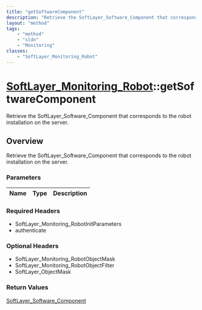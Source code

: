 ```yaml
---
title: "getSoftwareComponent"
description: "Retrieve the SoftLayer_Software_Component that corresponds to the robot installation on the server."
layout: "method"
tags:
    - "method"
    - "sldn"
    - "Monitoring"
classes:
    - "SoftLayer_Monitoring_Robot"
---
```

# [SoftLayer_Monitoring_Robot](/reference/services/SoftLayer_Monitoring_Robot)::getSoftwareComponent

Retrieve the SoftLayer_Software_Component that corresponds to the robot installation on the server.


## Overview 
Retrieve the SoftLayer_Software_Component that corresponds to the robot installation on the server.

### Parameters 
|Name | Type | Description |
| --- | --- | --- |


### Required Headers
* SoftLayer_Monitoring_RobotInitParameters
* authenticate

### Optional Headers
* SoftLayer_Monitoring_RobotObjectMask
* SoftLayer_Monitoring_RobotObjectFilter
* SoftLayer_ObjectMask

### Return Values
<a href='/reference/datatypes/SoftLayer_Software_Component'>SoftLayer_Software_Component </a>

